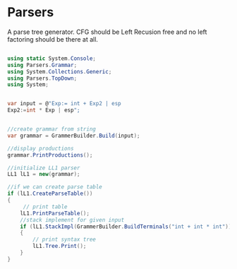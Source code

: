 # Parsers
 
A parse tree generator.
CFG should be Left Recusion free and no left factoring should be there at all.

```cs

using static System.Console;
using Parsers.Grammar;
using System.Collections.Generic;
using Parsers.TopDown;
using System;


var input = @"Exp:= int + Exp2 | esp
Exp2:=int * Exp | esp";


//create grammar from string
var grammar = GrammerBuilder.Build(input);

//display productions
grammar.PrintProductions();

//initialize LL1 parser
LL1 lL1 = new(grammar);

//if we can create parse table
if (lL1.CreateParseTable())
{
     // print table
    lL1.PrintParseTable();
    //stack implement for given input
    if (lL1.StackImpl(GrammerBuilder.BuildTerminals("int + int * int")))
    {
        // print syntax tree
        lL1.Tree.Print();
    }
}
```
